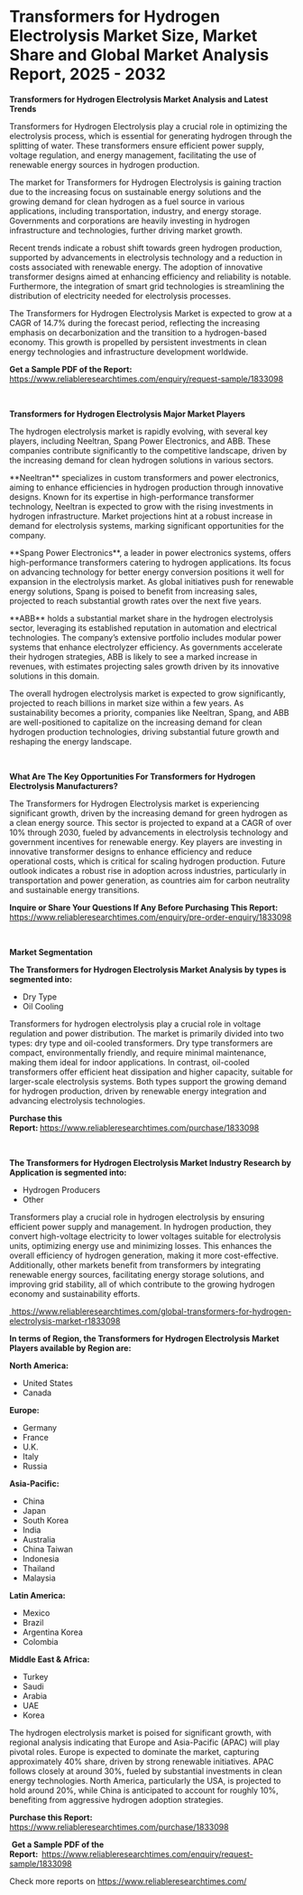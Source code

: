 <p><h1>Transformers for Hydrogen Electrolysis Market Size, Market Share and Global Market Analysis Report, 2025 - 2032</h1></p><p><strong>Transformers for Hydrogen Electrolysis Market Analysis and Latest Trends</strong></p>
<p><p>Transformers for Hydrogen Electrolysis play a crucial role in optimizing the electrolysis process, which is essential for generating hydrogen through the splitting of water. These transformers ensure efficient power supply, voltage regulation, and energy management, facilitating the use of renewable energy sources in hydrogen production. </p><p>The market for Transformers for Hydrogen Electrolysis is gaining traction due to the increasing focus on sustainable energy solutions and the growing demand for clean hydrogen as a fuel source in various applications, including transportation, industry, and energy storage. Governments and corporations are heavily investing in hydrogen infrastructure and technologies, further driving market growth.</p><p>Recent trends indicate a robust shift towards green hydrogen production, supported by advancements in electrolysis technology and a reduction in costs associated with renewable energy. The adoption of innovative transformer designs aimed at enhancing efficiency and reliability is notable. Furthermore, the integration of smart grid technologies is streamlining the distribution of electricity needed for electrolysis processes.</p><p>The Transformers for Hydrogen Electrolysis Market is expected to grow at a CAGR of 14.7% during the forecast period, reflecting the increasing emphasis on decarbonization and the transition to a hydrogen-based economy. This growth is propelled by persistent investments in clean energy technologies and infrastructure development worldwide.</p></p>
<p><strong>Get a Sample PDF of the Report:&nbsp;</strong> <a href="https://www.reliableresearchtimes.com/enquiry/request-sample/1833098?utm_campaign=2222&utm_medium=2&utm_source=Github&utm_content=ia&utm_term=26032025&utm_id=transformers-for-hydrogen-electrolysis">https://www.reliableresearchtimes.com/enquiry/request-sample/1833098</a></p>
<p>&nbsp;</p>
<p><strong>Transformers for Hydrogen Electrolysis Major Market Players</strong></p>
<p><p>The hydrogen electrolysis market is rapidly evolving, with several key players, including Neeltran, Spang Power Electronics, and ABB. These companies contribute significantly to the competitive landscape, driven by the increasing demand for clean hydrogen solutions in various sectors.</p><p>**Neeltran** specializes in custom transformers and power electronics, aiming to enhance efficiencies in hydrogen production through innovative designs. Known for its expertise in high-performance transformer technology, Neeltran is expected to grow with the rising investments in hydrogen infrastructure. Market projections hint at a robust increase in demand for electrolysis systems, marking significant opportunities for the company.</p><p>**Spang Power Electronics**, a leader in power electronics systems, offers high-performance transformers catering to hydrogen applications. Its focus on advancing technology for better energy conversion positions it well for expansion in the electrolysis market. As global initiatives push for renewable energy solutions, Spang is poised to benefit from increasing sales, projected to reach substantial growth rates over the next five years.</p><p>**ABB** holds a substantial market share in the hydrogen electrolysis sector, leveraging its established reputation in automation and electrical technologies. The company’s extensive portfolio includes modular power systems that enhance electrolyzer efficiency. As governments accelerate their hydrogen strategies, ABB is likely to see a marked increase in revenues, with estimates projecting sales growth driven by its innovative solutions in this domain.</p><p>The overall hydrogen electrolysis market is expected to grow significantly, projected to reach billions in market size within a few years. As sustainability becomes a priority, companies like Neeltran, Spang, and ABB are well-positioned to capitalize on the increasing demand for clean hydrogen production technologies, driving substantial future growth and reshaping the energy landscape.</p></p>
<p>&nbsp;</p>
<p><strong>What Are The Key Opportunities For Transformers for Hydrogen Electrolysis Manufacturers?</strong></p>
<p><p>The Transformers for Hydrogen Electrolysis market is experiencing significant growth, driven by the increasing demand for green hydrogen as a clean energy source. This sector is projected to expand at a CAGR of over 10% through 2030, fueled by advancements in electrolysis technology and government incentives for renewable energy. Key players are investing in innovative transformer designs to enhance efficiency and reduce operational costs, which is critical for scaling hydrogen production. Future outlook indicates a robust rise in adoption across industries, particularly in transportation and power generation, as countries aim for carbon neutrality and sustainable energy transitions.</p></p>
<p><strong>Inquire or Share Your Questions If Any Before Purchasing This Report:</strong> <a href="https://www.reliableresearchtimes.com/enquiry/pre-order-enquiry/1833098?utm_campaign=2222&utm_medium=2&utm_source=Github&utm_content=ia&utm_term=26032025&utm_id=transformers-for-hydrogen-electrolysis">https://www.reliableresearchtimes.com/enquiry/pre-order-enquiry/1833098</a></p>
<p>&nbsp;</p>
<p><strong>Market Segmentation</strong></p>
<p><strong>The Transformers for Hydrogen Electrolysis Market Analysis by types is segmented into:</strong></p>
<p><ul><li>Dry Type</li><li>Oil Cooling</li></ul></p>
<p><p>Transformers for hydrogen electrolysis play a crucial role in voltage regulation and power distribution. The market is primarily divided into two types: dry type and oil-cooled transformers. Dry type transformers are compact, environmentally friendly, and require minimal maintenance, making them ideal for indoor applications. In contrast, oil-cooled transformers offer efficient heat dissipation and higher capacity, suitable for larger-scale electrolysis systems. Both types support the growing demand for hydrogen production, driven by renewable energy integration and advancing electrolysis technologies.</p></p>
<p><strong>Purchase this Report:&nbsp;</strong><a href="https://www.reliableresearchtimes.com/purchase/1833098?utm_campaign=2222&utm_medium=2&utm_source=Github&utm_content=ia&utm_term=26032025&utm_id=transformers-for-hydrogen-electrolysis">https://www.reliableresearchtimes.com/purchase/1833098</a></p>
<p>&nbsp;</p>
<p><strong>The Transformers for Hydrogen Electrolysis Market Industry Research by Application is segmented into:</strong></p>
<p><ul><li>Hydrogen Producers</li><li>Other</li></ul></p>
<p><p>Transformers play a crucial role in hydrogen electrolysis by ensuring efficient power supply and management. In hydrogen production, they convert high-voltage electricity to lower voltages suitable for electrolysis units, optimizing energy use and minimizing losses. This enhances the overall efficiency of hydrogen generation, making it more cost-effective. Additionally, other markets benefit from transformers by integrating renewable energy sources, facilitating energy storage solutions, and improving grid stability, all of which contribute to the growing hydrogen economy and sustainability efforts.</p></p>
<p><a href="https://www.reliableresearchtimes.com/global-transformers-for-hydrogen-electrolysis-market-r1833098?utm_campaign=2222&utm_medium=2&utm_source=Github&utm_content=ia&utm_term=26032025&utm_id=transformers-for-hydrogen-electrolysis">&nbsp;https://www.reliableresearchtimes.com/global-transformers-for-hydrogen-electrolysis-market-r1833098</a></p>
<p><strong>In terms of Region, the Transformers for Hydrogen Electrolysis Market Players available by Region are:</strong></p>
<p>
    <p> <strong> North America: </strong>
        <ul>
            <li>United States</li>
            <li>Canada</li>
        </ul>
        </p> 
    <p> <strong> Europe: </strong>
        <ul>
            <li>Germany</li>
            <li>France</li>
            <li>U.K.</li>
            <li>Italy</li>
            <li>Russia</li>
        </ul>
        </p> 
    <p> <strong> Asia-Pacific: </strong>
        <ul>
            <li>China</li>
            <li>Japan</li>
            <li>South Korea</li>
            <li>India</li>
            <li>Australia</li>
            <li>China Taiwan</li>
            <li>Indonesia</li>
            <li>Thailand</li>
            <li>Malaysia</li>
        </ul>
        </p> 
    <p> <strong> Latin America: </strong>
        <ul>
            <li>Mexico</li>
            <li>Brazil</li>
            <li>Argentina Korea</li>
            <li>Colombia</li>
        </ul>
        </p> 
    <p> <strong> Middle East & Africa: </strong>
        <ul>
            <li>Turkey</li>
            <li>Saudi</li>
            <li>Arabia</li>
            <li>UAE</li>
            <li>Korea</li>
        </ul>
    </p>
    </p>
<p><p>The hydrogen electrolysis market is poised for significant growth, with regional analysis indicating that Europe and Asia-Pacific (APAC) will play pivotal roles. Europe is expected to dominate the market, capturing approximately 40% share, driven by strong renewable initiatives. APAC follows closely at around 30%, fueled by substantial investments in clean energy technologies. North America, particularly the USA, is projected to hold around 20%, while China is anticipated to account for roughly 10%, benefiting from aggressive hydrogen adoption strategies.</p></p>
<p><strong>Purchase this Report: </strong><a href="https://www.reliableresearchtimes.com/purchase/1833098?utm_campaign=2222&utm_medium=2&utm_source=Github&utm_content=ia&utm_term=26032025&utm_id=transformers-for-hydrogen-electrolysis">https://www.reliableresearchtimes.com/purchase/1833098</a></p>
<p>&nbsp;<strong>Get a Sample PDF of the Report:&nbsp;&nbsp;</strong><a href="https://www.reliableresearchtimes.com/enquiry/request-sample/1833098?utm_campaign=2222&utm_medium=2&utm_source=Github&utm_content=ia&utm_term=26032025&utm_id=transformers-for-hydrogen-electrolysis">https://www.reliableresearchtimes.com/enquiry/request-sample/1833098</a></p>
<p><strong></strong></p>
<p>Check more reports on <a href="https://www.reliableresearchtimes.com/?utm_campaign=2222&utm_medium=2&utm_source=Github&utm_content=ia&utm_term=26032025&utm_id=transformers-for-hydrogen-electrolysis">https://www.reliableresearchtimes.com/</a></p>